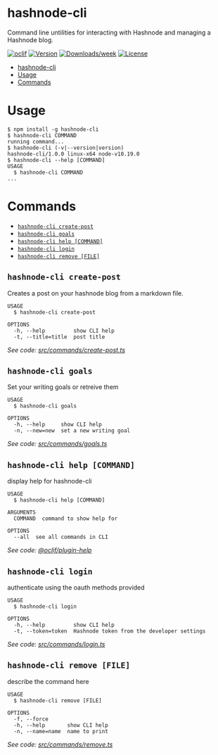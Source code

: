 # hashnode-cli

Command line untilities for interacting with Hashnode and managing a Hashnode blog.

[![oclif](https://img.shields.io/badge/cli-oclif-brightgreen.svg)](https://oclif.io)
[![Version](https://img.shields.io/npm/v/hashnode-cli.svg)](https://npmjs.org/package/hashnode-cli)
[![Downloads/week](https://img.shields.io/npm/dw/hashnode-cli.svg)](https://npmjs.org/package/hashnode-cli)
[![License](https://img.shields.io/npm/l/hashnode-cli.svg)](https://github.com/vicradon/hashnode-cli/blob/master/package.json)

<!-- toc -->
* [hashnode-cli](#hashnode-cli)
* [Usage](#usage)
* [Commands](#commands)
<!-- tocstop -->

# Usage

<!-- usage -->
```sh-session
$ npm install -g hashnode-cli
$ hashnode-cli COMMAND
running command...
$ hashnode-cli (-v|--version|version)
hashnode-cli/1.0.0 linux-x64 node-v10.19.0
$ hashnode-cli --help [COMMAND]
USAGE
  $ hashnode-cli COMMAND
...
```
<!-- usagestop -->

# Commands

<!-- commands -->
* [`hashnode-cli create-post`](#hashnode-cli-create-post)
* [`hashnode-cli goals`](#hashnode-cli-goals)
* [`hashnode-cli help [COMMAND]`](#hashnode-cli-help-command)
* [`hashnode-cli login`](#hashnode-cli-login)
* [`hashnode-cli remove [FILE]`](#hashnode-cli-remove-file)

## `hashnode-cli create-post`

Creates a post on your hashnode blog from a markdown file.

```
USAGE
  $ hashnode-cli create-post

OPTIONS
  -h, --help         show CLI help
  -t, --title=title  post title
```

_See code: [src/commands/create-post.ts](https://github.com/vicradon/hashnode-cli/blob/v1.0.0/src/commands/create-post.ts)_

## `hashnode-cli goals`

Set your writing goals or retreive them

```
USAGE
  $ hashnode-cli goals

OPTIONS
  -h, --help     show CLI help
  -n, --new=new  set a new writing goal
```

_See code: [src/commands/goals.ts](https://github.com/vicradon/hashnode-cli/blob/v1.0.0/src/commands/goals.ts)_

## `hashnode-cli help [COMMAND]`

display help for hashnode-cli

```
USAGE
  $ hashnode-cli help [COMMAND]

ARGUMENTS
  COMMAND  command to show help for

OPTIONS
  --all  see all commands in CLI
```

_See code: [@oclif/plugin-help](https://github.com/oclif/plugin-help/blob/v3.2.1/src/commands/help.ts)_

## `hashnode-cli login`

authenticate using the oauth methods provided

```
USAGE
  $ hashnode-cli login

OPTIONS
  -h, --help         show CLI help
  -t, --token=token  Hashnode token from the developer settings
```

_See code: [src/commands/login.ts](https://github.com/vicradon/hashnode-cli/blob/v1.0.0/src/commands/login.ts)_

## `hashnode-cli remove [FILE]`

describe the command here

```
USAGE
  $ hashnode-cli remove [FILE]

OPTIONS
  -f, --force
  -h, --help       show CLI help
  -n, --name=name  name to print
```

_See code: [src/commands/remove.ts](https://github.com/vicradon/hashnode-cli/blob/v1.0.0/src/commands/remove.ts)_
<!-- commandsstop -->
